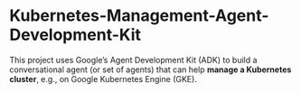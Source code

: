 # Kubernetes-Management-Agent-Development-Kit
This project uses Google’s Agent Development Kit (ADK) to build a conversational agent (or set of agents) that can help **manage a Kubernetes cluster**, e.g., on Google Kubernetes Engine (GKE).
